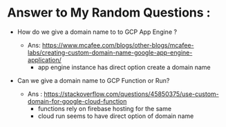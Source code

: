 # Answer to My Random Questions :
* How do we give a domain name to to GCP App Engine ? 
  * Ans: https://www.mcafee.com/blogs/other-blogs/mcafee-labs/creating-custom-domain-name-google-app-engine-application/
    * app engine instance has direct option create a domain name

* Can we give a domain name to GCP Function or Run?
  * Ans : https://stackoverflow.com/questions/45850375/use-custom-domain-for-google-cloud-function
    * functions rely on firebase hosting for the same
    * cloud run seems to have direct option of domain name
